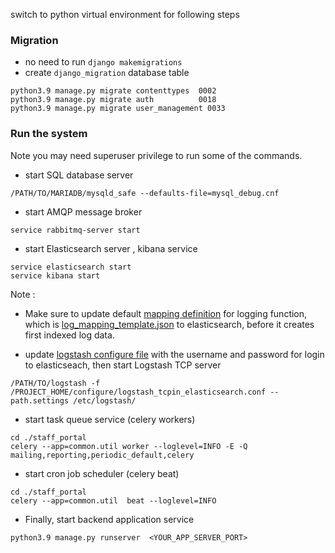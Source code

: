 
switch to python virtual environment for following steps

### Migration

* no need to run `django makemigrations`
* create `django_migration` database table

```
python3.9 manage.py migrate contenttypes  0002
python3.9 manage.py migrate auth          0018
python3.9 manage.py migrate user_management 0033
```

### Run the system

Note you may need superuser privilege to run some of the commands.

* start SQL database server
```
/PATH/TO/MARIADB/mysqld_safe --defaults-file=mysql_debug.cnf
```

* start AMQP message broker
```
service rabbitmq-server start
```

* start Elasticsearch server , kibana service
```
service elasticsearch start
service kibana start
```
Note :
* Make sure to update default [mapping definition](https://github.com/metalalive/EnvToolSetupJunkBox/blob/master/elasticsearch/5.6/basic_usage_cheatsheet.md#mapping) for logging function, which is [log_mapping_template.json](./configure/log_mapping_template.json) to elasticsearch, before it creates first indexed log data.


* update [logstash configure file](./configure/logstash_tcpin_elasticsearch.conf) with the username and password for login to elasticseach, then start Logstash TCP server
```
/PATH/TO/logstash -f  /PROJECT_HOME/configure/logstash_tcpin_elasticsearch.conf --path.settings /etc/logstash/
```

* start task queue service (celery workers)
```
cd ./staff_portal
celery --app=common.util worker --loglevel=INFO -E -Q mailing,reporting,periodic_default,celery
```

* start cron job scheduler (celery beat)
```
cd ./staff_portal
celery --app=common.util  beat --loglevel=INFO
```

* Finally, start backend application service
```
python3.9 manage.py runserver  <YOUR_APP_SERVER_PORT>
```


